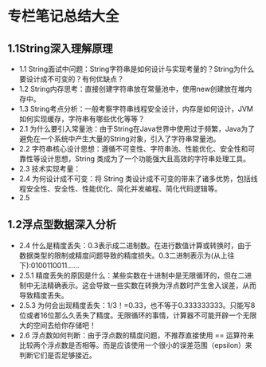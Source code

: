 # 专栏笔记总结大全




## 1.1String深入理解原理

- 1.1 String面试中问题：String字符串是如何设计与实现考量的？String为什么要设计成不可变的？有何优缺点？
- 1.2 String内存思考：直接创建字符串放在常量池中，使用new创建放在堆内存中。
- 1.3 String考点分析：一般考察字符串线程安全设计，内存是如何设计，JVM如何实现缓存，字符串有哪些优化等等？
- 2.1 为什么要引入常量池：由于String在Java世界中使用过于频繁，Java为了避免在一个系统中产生大量的String对象，引入了字符串常量池。
- 2.2 字符串核心设计思想：遵循不可变性、字符串池、性能优化、安全性和可靠性等设计思想，String 类成为了一个功能强大且高效的字符串处理工具。
- 2.3 技术实现考量：
- 2.4 为何设计成不可变：将 String 类设计成不可变的带来了诸多优势，包括线程安全性、安全性、性能优化、简化并发编程、简化代码逻辑等。
- 2.5 


## 1.2浮点型数据深入分析

- 2.4 什么是精度丢失：0.3表示成二进制数。在进行数值计算或转换时，由于数据类型的限制或精度问题导致的精度损失。0.3二进制表示为(从上往下):0100110011……
- 2.5.1 精度丢失的原因是什么：某些实数在十进制中是无限循环的，但在二进制中无法精确表示。这会导致一些实数在转换为浮点数时产生舍入误差，从而导致精度丢失。
- 2.5.3 为何会出现精度丢失：1/3！=0.33，也不等于0.333333333。只能写8位或者16位那么久丢失了精度。无限循环的事情，计算器不可能开辟一个无限大的空间去给你存储吧！
- 2.6 浮点数如何判断：由于浮点数的精度问题，不推荐直接使用 == 运算符来比较两个浮点数是否相等。而是应该使用一个很小的误差范围（epsilon）来判断它们是否足够接近。









